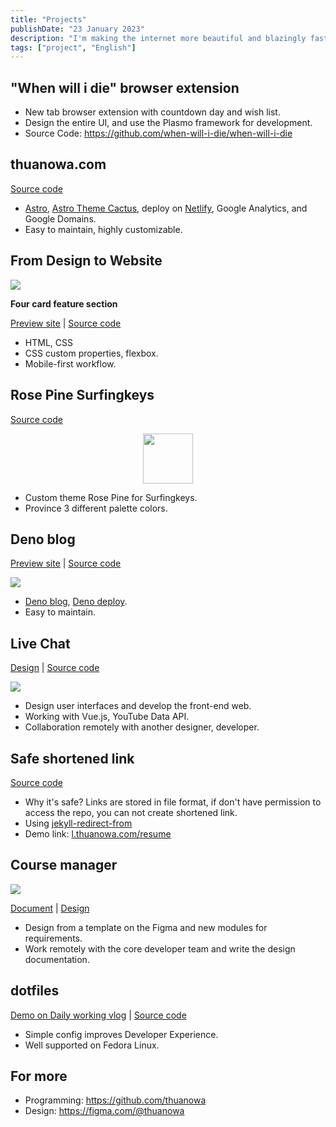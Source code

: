 ```yaml
---
title: "Projects"
publishDate: "23 January 2023"
description: "I'm making the internet more beautiful and blazingly fast"
tags: ["project", "English"]
---
```


## "When will i die" browser extension

- New tab browser extension with countdown day and wish list.
- Design the entire UI, and use the Plasmo framework for development.
- Source Code: https://github.com/when-will-i-die/when-will-i-die

## thuanowa.com

[Source code](https://github.com/thuanowa/thuanowa.com)

- [Astro](https://astro.build/), [Astro Theme Cactus](https://github.com/chrismwilliams/astro-theme-cactus), deploy on [Netlify](netlify.com), Google Analytics, and Google Domains.
- Easy to maintain, highly customizable.

## From Design to Website

<img src="/four-card-feature-section.png"/>

**Four card feature section**

[Preview site](https://from-design-to-website.github.io/four-card-feature-section/) | [Source code](https://github.com/from-design-to-website/four-card-feature-section)

- HTML, CSS
- CSS custom properties, flexbox.
- Mobile-first workflow.

## Rose Pine Surfingkeys

[Source code](https://github.com/rose-pine/surfingkeys)

<p align="center">
    <img src="https://github.com/rose-pine/rose-pine-theme/raw/main/assets/icon.png" width="80" />
</p>

- Custom theme Rose Pine for Surfingkeys.
- Province 3 different palette colors.

## Deno blog

[Preview site](https://thuanowablog.deno.dev/) | [Source code](https://github.com/thuanowa/deno_blog)

<img src="/thuanowablog.deno.dev_.png" />

- [Deno blog](https://github.com/denoland/deno_blog), [Deno deploy](https://deno.com/deploy).
- Easy to maintain.

## Live Chat

[Design](https://figma.com/community/file/982136815362321966) | [Source code](https://github.com/OngDev/client)

<img src="/live_chat.png"/>

- Design user interfaces and develop the front-end web.
- Working with Vue.js, YouTube Data API.
- Collaboration remotely with another designer, developer.

## Safe shortened link

[Source code](https://github.com/OngDev/client)

- Why it's safe? Links are stored in file format, if don't have permission to access the repo, you can not create shortened link.
- Using [jekyll-redirect-from](https://github.com/jekyll/jekyll-redirect-from)
- Demo link: [l.thuanowa.com/resume](https://l.thuanowa.com/resume)

## Course manager

<img src="/course_storage.png"/>

[Document](https://github.com/OngDev/course-manager/blob/master/docs/style-guide.md) | [Design](https://figma.com/community/file/978217394826446327)

- Design from a template on the Figma and new modules for requirements.
- Work remotely with the core developer team and write the design documentation.

## dotfiles

[Demo on Daily working vlog](https://www.youtube.com/playlist?list=PLcazFfFZIFPld0UvU7OxYl6ayyBJ6MvY7) | [Source code](https://github.com/thuanowa/dotfiles)

- Simple config improves Developer Experience.
- Well supported on Fedora Linux.

## For more

- Programming: https://github.com/thuanowa
- Design: https://figma.com/@thuanowa
